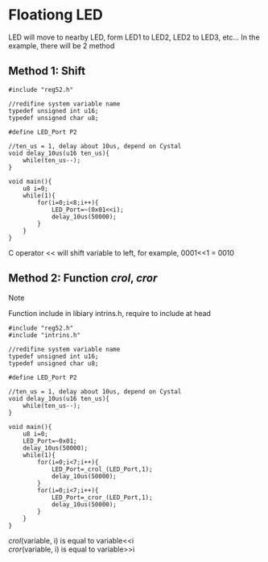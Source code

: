 # Floationg LED
LED will move to nearby LED, form LED1 to LED2, LED2 to LED3, etc...
In the example, there will be 2 method
## Method 1: Shift
```
#include "reg52.h"

//redifine system variable name
typedef unsigned int u16;
typedef unsigned char u8;

#define LED_Port P2

//ten_us = 1, delay about 10us, depend on Cystal
void delay_10us(u16 ten_us){
	while(ten_us--);
}

void main(){
	u8 i=0;
	while(1){
		for(i=0;i<8;i++){
			LED_Port=~(0x01<<i);
			delay_10us(50000);
		}
	}
}
```
C operator << will shift variable to left, for example, 0001<<1 = 0010  
## Method 2: Function _crol_, _cror_
>[!NOTE]
>Function include in libiary intrins.h, require to include at head  
```
#include "reg52.h"
#include "intrins.h"

//redifine system variable name
typedef unsigned int u16;
typedef unsigned char u8;

#define LED_Port P2

//ten_us = 1, delay about 10us, depend on Cystal
void delay_10us(u16 ten_us){
	while(ten_us--);
}

void main(){
	u8 i=0;
	LED_Port=~0x01;
	delay_10us(50000);
	while(1){
		for(i=0;i<7;i++){
			LED_Port=_crol_(LED_Port,1);
			delay_10us(50000);
		}
		for(i=0;i<7;i++){
			LED_Port=_cror_(LED_Port,1);
			delay_10us(50000);
		}
	}
}
```
_crol_(variable, i) is equal to variable<<i  
_cror_(variable, i) is equal to variable>>i  
